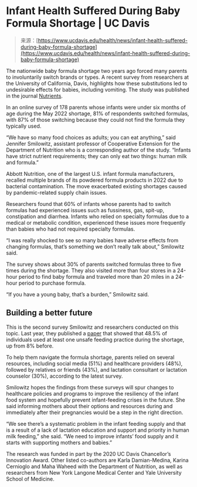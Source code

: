 <!--yml
category: 未分类
date: 2024-05-27 14:41:05
-->

# Infant Health Suffered During Baby Formula Shortage | UC Davis

> 来源：[https://www.ucdavis.edu/health/news/infant-health-suffered-during-baby-formula-shortage](https://www.ucdavis.edu/health/news/infant-health-suffered-during-baby-formula-shortage)

The nationwide baby formula shortage two years ago forced many parents to involuntarily switch brands or types. A recent survey from researchers at the University of California, Davis, highlights how these substitutions led to undesirable effects for babies, including vomiting. The study was published in the journal [Nutrients](https://www.mdpi.com/2072-6643/16/5/748).

In an online survey of 178 parents whose infants were under six months of age during the May 2022 shortage, 81% of respondents switched formulas, with 87% of those switching because they could not find the formula they typically used.

“We have so many food choices as adults; you can eat anything,” said Jennifer Smilowitz, assistant professor of Cooperative Extension for the Department of Nutrition who is a corresponding author of the study. “Infants have strict nutrient requirements; they can only eat two things: human milk and formula.”

Abbott Nutrition, one of the largest U.S. infant formula manufacturers, recalled multiple brands of its powdered formula products in 2022 due to bacterial contamination. The move exacerbated existing shortages caused by pandemic-related supply chain issues.

Researchers found that 60% of infants whose parents had to switch formulas had experienced issues such as fussiness, gas, spit-up, constipation and diarrhea. Infants who relied on specialty formulas due to a medical or metabolic condition, experienced these issues more frequently than babies who had not required specialty formulas.

“I was really shocked to see so many babies have adverse effects from changing formulas, that’s something we don’t really talk about,” Smilowitz said.

The survey shows about 30% of parents switched formulas three to five times during the shortage. They also visited more than four stores in a 24-hour period to find baby formula and traveled more than 20 miles in a 24-hour period to purchase formula.

“If you have a young baby, that’s a burden,” Smilowitz said.

## **Building a better future**

This is the second survey Smilowitz and researchers conducted on this topic. Last year, they published a [paper](https://caes.ucdavis.edu/news/unsafe-feeding-methods-spiked-during-infant-formula-shortage) that showed that 48.5% of individuals used at least one unsafe feeding practice during the shortage, up from 8% before.

To help them navigate the formula shortage, parents relied on several resources, including social media (51%) and healthcare providers (48%), followed by relatives or friends (43%), and lactation consultant or lactation counselor (30%), according to the latest survey.

Smilowitz hopes the findings from these surveys will spur changes to healthcare policies and programs to improve the resiliency of the infant food system and hopefully prevent infant-feeding crises in the future. She said informing mothers about their options and resources during and immediately after their pregnancies would be a step in the right direction.

“We see there’s a systematic problem in the infant feeding supply and that is a result of a lack of lactation education and support and priority in human milk feeding,” she said. “We need to improve infants’ food supply and it starts with supporting mothers and babies.”

The research was funded in part by the 2020 UC Davis Chancellor’s Innovation Award. Other listed co-authors are Karla Damian-Medina, Karina Cernioglo and Maha Waheed with the Department of Nutrition, as well as researchers from New York Langone Medical Center and Yale University School of Medicine.